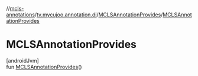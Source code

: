 //[mcls-annotations](../../../index.md)/[tv.mycujoo.annotation.di](../index.md)/[MCLSAnnotationProvides](index.md)/[MCLSAnnotationProvides](-m-c-l-s-annotation-provides.md)

# MCLSAnnotationProvides

[androidJvm]\
fun [MCLSAnnotationProvides](-m-c-l-s-annotation-provides.md)()

